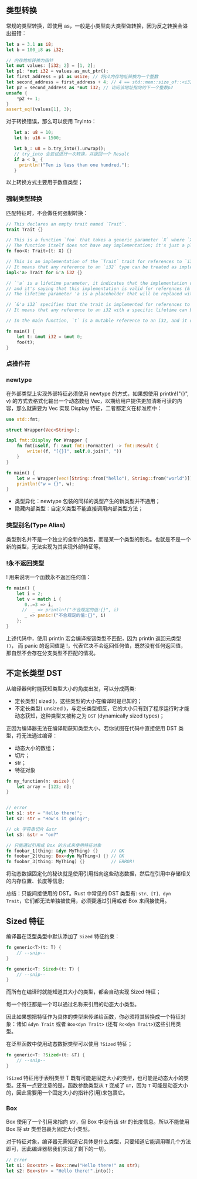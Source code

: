 ## 类型转换

常规的类型转换，即使用 as，一般是小类型向大类型做转换，因为反之转换会溢出报错：

```rust
let a = 3.1 as i8;
let b = 100_i8 as i32;

// 内存地址转换为指针
let mut values: [i32; 2] = [1, 2];
let p1: *mut i32 = values.as_mut_ptr();
let first_address = p1 as usize; // 将p1内存地址转换为一个整数
let second_address = first_address + 4; // 4 == std::mem::size_of::<i32>()，i32类型占用4个字节，因此将内存地址 + 4
let p2 = second_address as *mut i32; // 访问该地址指向的下一个整数p2
unsafe {
    *p2 += 1;
}
assert_eq!(values[1], 3);
```

对于转换错误，那么可以使用 TryInto：

```rust
   let a: u8 = 10;
   let b: u16 = 1500;

   let b_: u8 = b.try_into().unwrap();
   // try_into 会尝试进行一次转换，并返回一个 Result
   if a < b_ {
     println!("Ten is less than one hundred.");
   }
```

以上转换方式主要用于数值类型；

### 强制类型转换

匹配特征时，不会做任何强制转换：

```rust
// This declares an empty trait named `Trait`.
trait Trait {}

// This is a function `foo` that takes a generic parameter `X` where `X` must implement the `Trait` trait.
// The function itself does not have any implementation; it's just a placeholder.
fn foo<X: Trait>(t: X) {}

// This is an implementation of the `Trait` trait for references to `i32` (&'a i32).
// It means that any reference to an `i32` type can be treated as implementing the `Trait` trait.
impl<'a> Trait for &'a i32 {}

// `'a` is a lifetime parameter, it indicates that the implementation of the `Trait` trait is generic over lifetimes,
// and it's saying that this implementation is valid for references (&'a i32) with any lifetime `'a`.
// The lifetime parameter 'a is a placeholder that will be replaced with an actual lifetime when the implementation is used.

// `&'a i32` specifies that the trait is implemented for references to i32 with a certain lifetime 'a.
// It means that any reference to an i32 with a specific lifetime can be treated as implementing the Trait trait.

// In the main function, `t` is a mutable reference to an i32, and it doesn't directly implement the `Trait` trait.

fn main() {
    let t: &mut i32 = &mut 0;
    foo(t);
}
```

### 点操作符

### newtype

在外部类型上实现外部特征必须使用 newtype 的方式，如果想使用 println!("{}", v) 的方式去格式化输出一个动态数组 Vec，以期给用户提供更加清晰可读的内容，那么就需要为 Vec 实现 Display 特征，二者都定义在标准库中：

```rust
use std::fmt;

struct Wrapper(Vec<String>);

impl fmt::Display for Wrapper {
    fn fmt(&self, f: &mut fmt::Formatter) -> fmt::Result {
        write!(f, "[{}]", self.0.join(", "))
    }
}

fn main() {
    let w = Wrapper(vec![String::from("hello"), String::from("world")]);
    println!("w = {}", w);
}
```

- 类型异化：newtype 包装的同样的类型产生的新类型并不通用；
- 隐藏内部类型：自定义类型不能直接调用内部类型方法；

### 类型别名(Type Alias)

类型别名并不是一个独立的全新的类型，而是某一个类型的别名。也就是不是一个新的类型，无法实现为其实现外部特征等。

### !永不返回类型

! 用来说明一个函数永不返回任何值：

```rust
fn main() {
    let i = 2;
    let v = match i {
       0..=3 => i,
      //  _ => println!("不合规定的值:{}", i)
       _ => panic!("不合规定的值:{}", i)
    };
}
```

上述代码中，使用 println 宏会编译报错类型不匹配，因为 println 返回元类型 `()`， 而 panic 的返回值是 !，代表它决不会返回任何值，既然没有任何返回值，那自然不会存在分支类型不匹配的情况。

## 不定长类型 DST

从编译器何时能获知类型大小的角度出发，可以分成两类:

- 定长类型( sized )，这些类型的大小在编译时是已知的；
- 不定长类型( unsized )，与定长类型相反，它的大小只有到了程序运行时才能动态获知，这种类型又被称之为 `DST` (dynamically sized types)；

正因为编译器无法在编译期获知类型大小，若你试图在代码中直接使用 DST 类型，将无法通过编译：

- 动态大小的数组；
- 切片；
- str；
- 特征对象

```rust
fn my_function(n: usize) {
    let array = [123; n];
}


// error
let s1: str = "Hello there!";
let s2: str = "How's it going?";

// ok 字符串切片 &str
let s3: &str = "on?"

// 只能通过引用或 Box 的方式来使用特征对象
fn foobar_1(thing: &dyn MyThing) {}     // OK
fn foobar_2(thing: Box<dyn MyThing>) {} // OK
fn foobar_3(thing: MyThing) {}          // ERROR!
```

将动态数据固定化的秘诀就是使用引用指向这些动态数据，然后在引用中存储相关的内存位置、长度等信息;

总结：只能间接使用的 DST。Rust 中常见的 DST 类型有: `str、[T]、dyn Trait`，它们都无法单独被使用，必须要通过引用或者 Box 来间接使用。

## Sized 特征

编译器在泛型类型中默认添加了 `Sized` 特征约束：

```rust
fn generic<T>(t: T) {
    // --snip--
}

fn generic<T: Sized>(t: T) {
    // --snip--
}
```

而所有在编译时就能知道其大小的类型，都会自动实现 Sized 特征；

每一个特征都是一个可以通过名称来引用的动态大小类型。

因此如果想把特征作为具体的类型来传递给函数，你必须将其转换成一个特征对象：诸如 `&dyn Trait` 或者 `Box<dyn Trait>` (还有 `Rc<dyn Trait>`)这些引用类型。

在泛型函数中使用动态数据类型可以使用 `?Sized` 特征；

```rust
fn generic<T: ?Sized>(t: &T) {
    // --snip--
}
```
`?Sized` 特征用于表明类型 T 既有可能是固定大小的类型，也可能是动态大小的类型。还有一点要注意的是，函数参数类型从 `T` 变成了 `&T`，因为 `T` 可能是动态大小的，因此需要用一个固定大小的指针(引用)来包裹它。


### Box<str>

Box<str> 使用了一个引用来指向 str，但 Box 中没有该 str 的长度信息。所以不能使用 Box 将 str 类型包裹为固定大小类型。

对于特征对象，编译器无需知道它具体是什么类型，只要知道它能调用哪几个方法即可，因此编译器帮我们实现了剩下的一切。

```rust
// Error
let s1: Box<str> = Box::new("Hello there!" as str);
let s2: Box<str> = "Hello there!".into();
```